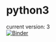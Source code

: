 # python3
current version: 3  
[![Binder](https://mybinder.org/badge_logo.svg)](https://mybinder.org/v2/gh/Tsyshiu/python3.6/master?filepath=Index.ipynb)
